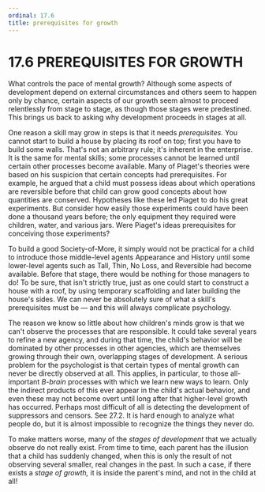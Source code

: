 ```yaml
---
ordinal: 17.6
title: prerequisites for growth
---
```


# 17.6 PREREQUISITES FOR GROWTH 

<p>What controls the pace of mental growth? Although some aspects of development depend on external circumstances and others seem to happen only by chance, certain aspects of our growth seem almost to proceed relentlessly from stage to stage, as though those stages were predestined. This brings us back to asking why development proceeds in stages at all.</p>
<p>One reason a skill may grow in steps is that it needs <em>prerequisites.</em> You cannot start to build a house by placing its roof on top; first you have to build some walls. That's not an arbitrary rule; it's inherent in the enterprise. It is the same for mental skills; some processes cannot be learned until certain other processes become available. Many of Piaget's theories were based on his suspicion that certain concepts had prerequisites. For example, he argued that a child must possess ideas about which operations are reversible before that child can grow good concepts about how quantities are conserved. Hypotheses like these led Piaget to do his great experiments. But consider how easily those experiments could have been done a thousand years before; the only equipment they required were children, water, and various jars. Were Piaget's ideas prerequisites for conceiving those experiments?</p>
<p>To build a good Society-of-More, it simply would not be practical for a child to introduce those middle-level agents Appearance and History until some lower-level agents such as Tall, Thin, No Loss, and Reversible had become available. Before that stage, there would be nothing for those managers to do! To be sure, that isn't strictly true, just as one could start to construct a house with a roof, by using temporary scaffolding and later building the house's sides. We can never be absolutely sure of what a skill's prerequisites must be &mdash; and this will always complicate psychology.</p>
<p>The reason we know so little about how children's minds grow is that we can't observe the processes that are responsible. It could take several years to refine a new agency, and during that time, the child's behavior will be dominated by other processes in other agencies, which are themselves growing through their own, overlapping stages of development. A serious problem for the psychologist is that certain types of mental growth can never be directly observed at all. This applies, in particular, to those all-important <em>B-brain</em> processes with which we learn new ways to learn. Only the indirect products of this ever appear in the child's actual behavior, and even these may not become overt until long after that higher-level growth has occurred. Perhaps most difficult of all is detecting the development of suppressors and censors. See 27.2. It is hard enough to analyze what people do, but it is almost impossible to recognize the things they never do.</p>
<p>To make matters worse, many of the <em>stages of development</em> that we actually observe do not really exist. From time to time, each parent has the illusion that a child has suddenly changed, when this is only the result of not observing several smaller, real changes in the past. In such a case, if there exists a <em>stage of growth,</em> it is inside the parent's mind, and not in the child at all!</p>